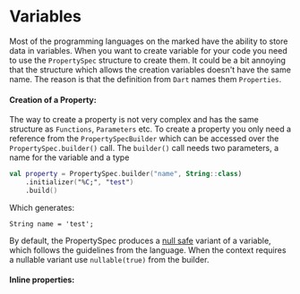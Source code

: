 # Variables

Most of the programming languages on the marked have the ability to store data in variables.
When you want to create variable for your code you need to use the `PropertySpec` structure to create them.
It could be a bit annoying that the structure which allows the creation variables doesn't have the same name. 
The reason is that the definition from `Dart` names them `Properties`.

#### Creation of a Property:

The way to create a property is not very complex and has the same structure as `Functions`, `Parameters` etc.
To create a property you only need a reference from the `PropertySpecBuilder` which can be accessed over the `PropertySpec.builder()` call.
The `builder()` call needs two parameters, a name for the variable and a type

```kotlin
val property = PropertySpec.builder("name", String::class)
    .initializer("%C;", "test")
    .build()
```

Which generates:
```text
String name = 'test';
```

By default, the PropertySpec produces a [null safe](https://dart.dev/null-safety) variant of a variable, which follows the guidelines from the language.
When the context requires a nullable variant use `nullable(true)` from the builder.

#### Inline properties:


